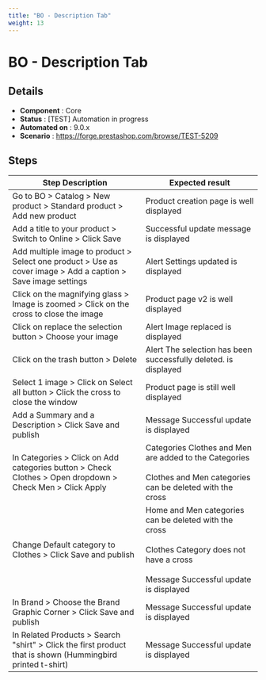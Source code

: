 ```yaml
---
title: "BO - Description Tab"
weight: 13
---
```


# BO - Description Tab
## Details
* **Component** : Core
* **Status** : [TEST] Automation in progress
* **Automated on** : 9.0.x
* **Scenario** : https://forge.prestashop.com/browse/TEST-5209

## Steps
| Step Description | Expected result |
| ----- | ----- |
| Go to BO > Catalog > New product > Standard product > Add new product | Product creation page is well displayed |
| Add a title to your product > Switch to Online > Click Save | Successful update message is displayed |
| Add multiple image to product > Select one product > Use as cover image > Add a caption > Save image settings | Alert Settings updated is displayed |
| Click on the magnifying glass > Image is zoomed > Click on the cross to close the image | Product page v2 is well displayed |
| Click on replace the selection button > Choose your image | Alert Image replaced is displayed |
| Click on the trash button > Delete | Alert The selection has been successfully deleted. is displayed |
| Select 1 image > Click on Select all button > Click the cross to close the window | Product page is still well displayed |
| Add a Summary and a Description > Click Save and publish | Message Successful update is displayed |
| In Categories > Click on Add categories button > Check Clothes > Open dropdown > Check Men > Click Apply | Categories Clothes and Men are added to the Categories<br><br>Clothes and Men categories can be deleted with the cross |
| Change Default category to Clothes > Click Save and publish | Home and Men categories can be deleted with the cross<br><br>Clothes Category does not have a cross<br><br>Message Successful update is displayed |
| In Brand > Choose the Brand Graphic Corner > Click Save and publish | Message Successful update is displayed |
| In Related Products > Search "shirt" > Click the first product that is shown (Hummingbird printed t-shirt) | Message Successful update is displayed |
